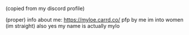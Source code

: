 (copied from my discord profile)

(proper) info about me: https://myloe.carrd.co/
pfp by me
im into women (im straight)
also yes my name is actually mylo
